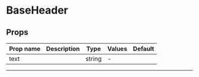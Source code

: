 # BaseHeader

## Props

| Prop name | Description | Type   | Values | Default |
| --------- | ----------- | ------ | ------ | ------- |
| text      |             | string | -      |         |

---
